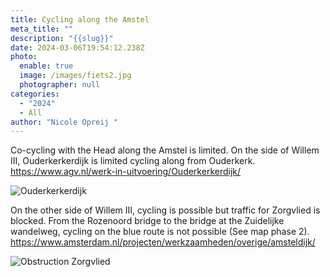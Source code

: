 ```yaml
---
title: Cycling along the Amstel
meta_title: ""
description: "{{slug}}"
date: 2024-03-06T19:54:12.238Z
photo:
  enable: true
  image: /images/fiets2.jpg
  photographer: null
categories:
  - "2024"
  - All
author: "Nicole Opreij "
---
```

Co-cycling with the Head along the Amstel is limited. On the side of Willem III, Ouderkerkerdijk is limited cycling along from Ouderkerk. https://www.agv.nl/werk-in-uitvoering/Ouderkerkerdijk/

![](/images/afbeelding-jan-vroegopsingel.png "Ouderkerkerdijk")

On the other side of Willem III, cycling is possible but traffic for Zorgvlied is blocked. From the Rozenoord bridge to the bridge at the Zuidelijke wandelweg, cycling on the blue route is not possible (See map phase 2). https://www.amsterdam.nl/projecten/werkzaamheden/overige/amsteldijk/

![](/images/afbeelding-zorgvlied.png "Obstruction Zorgvlied")

